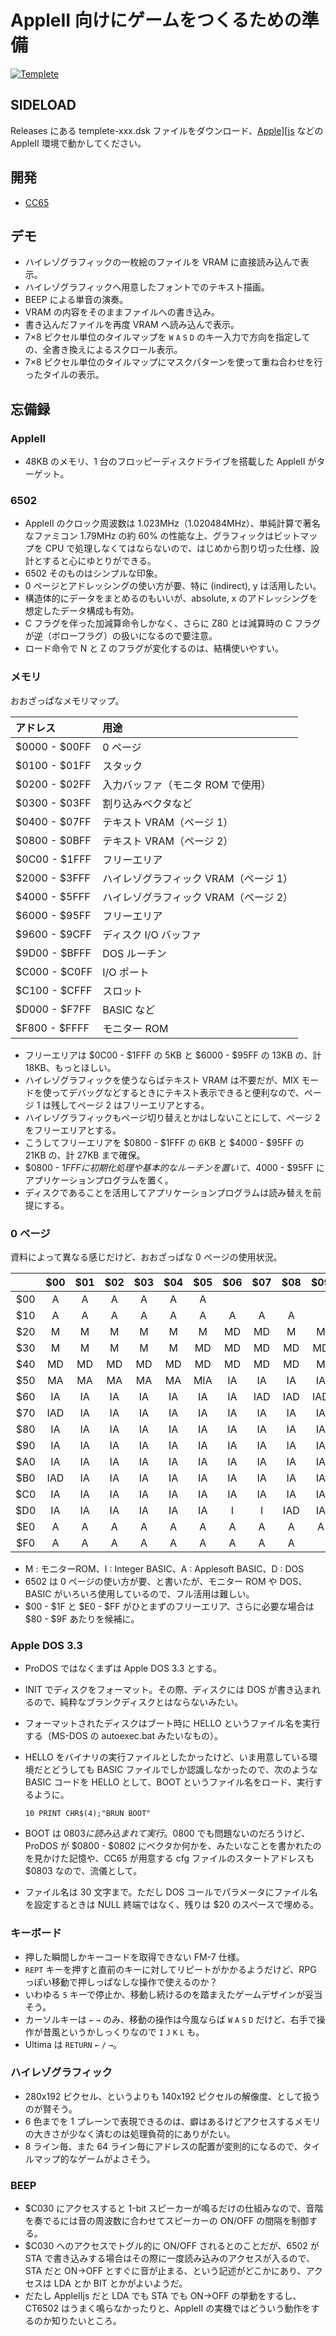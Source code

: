 # AppleII 向けにゲームをつくるための準備

[![Templete](http://img.youtube.com/vi/-e1odH8IzAk/0.jpg)](https://www.youtube.com/watch?v=-e1odH8IzAk)

## SIDELOAD
Releases にある templete-xxx.dsk ファイルをダウンロード、[Apple\]\[js](https://www.scullinsteel.com/apple2/) などの AppleII 環境で動かしてください。

## 開発
- [CC65](https://cc65.github.io)

## デモ
- ハイレゾグラフィックの一枚絵のファイルを VRAM に直接読み込んで表示。
- ハイレゾグラフィックへ用意したフォントでのテキスト描画。
- BEEP による単音の演奏。
- VRAM の内容をそのままファイルへの書き込み。
- 書き込んだファイルを再度 VRAM へ読み込んで表示。
- 7×8 ピクセル単位のタイルマップを `W` `A` `S` `D` のキー入力で方向を指定しての、全書き換えによるスクロール表示。
- 7×8 ピクセル単位のタイルマップにマスクパターンを使って重ね合わせを行ったタイルの表示。

## 忘備録

### AppleII
- 48KB のメモリ、1 台のフロッピーディスクドライブを搭載した AppleII がターゲット。

### 6502
- AppleII のクロック周波数は 1.023MHz（1.020484MHz）、単純計算で著名なファミコン 1.79MHz の約 60% の性能な上、グラフィックはビットマップを CPU で処理しなくてはならないので、はじめから割り切った仕様、設計とすると心にゆとりができる。
- 6502 そのものはシンプルな印象。
- 0 ページとアドレッシングの使い方が要、特に (indirect), y は活用したい。
- 構造体的にデータをまとめるのもいいが、absolute, x のアドレッシングを想定したデータ構成も有効。
- C フラグを伴った加減算命令しかなく、さらに Z80 とは減算時の C フラグが逆（ボローフラグ）の扱いになるので要注意。
- ロード命令で N と Z のフラグが変化するのは、結構使いやすい。

### メモリ
おおざっぱなメモリマップ。

| アドレス | 用途 |
| :--- | :--- |
| $0000 - $00FF | 0 ページ |
| $0100 - $01FF | スタック |
| $0200 - $02FF | 入力バッファ（モニタ ROM で使用） |
| $0300 - $03FF | 割り込みベクタなど |
| $0400 - $07FF | テキスト VRAM（ページ 1） |
| $0800 - $0BFF | テキスト VRAM（ページ 2） |
| $0C00 - $1FFF | フリーエリア |
| $2000 - $3FFF | ハイレゾグラフィック VRAM（ページ 1） |
| $4000 - $5FFF | ハイレゾグラフィック VRAM（ページ 2） |
| $6000 - $95FF | フリーエリア |
| $9600 - $9CFF | ディスク I/O バッファ |
| $9D00 - $BFFF | DOS ルーチン |
| $C000 - $C0FF | I/O ポート |
| $C100 - $CFFF | スロット |
| $D000 - $F7FF | BASIC など |
| $F800 - $FFFF | モニター ROM |

- フリーエリアは $0C00 - $1FFF の 5KB と $6000 - $95FF の 13KB の、計 18KB、もっとほしい。
- ハイレゾグラフィックを使うならばテキスト VRAM は不要だが、MIX モードを使ってデバッグなどするときにテキスト表示できると便利なので、ページ 1 は残してページ 2 はフリーエリアとする。
- ハイレゾグラフィックもページ切り替えとかはしないことにして、ページ 2 をフリーエリアとする。
- こうしてフリーエリアを $0800 - $1FFF の 6KB と $4000 - $95FF の 21KB の、計 27KB まで確保。
- $0800 - $1FFF に初期化処理や基本的なルーチンを置いて、$4000 - $95FF にアプリケーションプログラムを置く。
- ディスクであることを活用してアプリケーションプログラムは読み替えを前提にする。

### 0 ページ
資料によって異なる感じだけど、おおざっぱな 0 ページの使用状況。

|  | $00 | $01 | $02 | $03 | $04 | $05 | $06 | $07 | $08 | $09 | $0A | $0B | $0C | $0D | $0E | $0F |
| :---: | :---: | :---: | :---: | :---: | :---: | :---: | :---: | :---: | :---: | :---: | :---: | :---: | :---: | :---: | :---: | :---: |
| $00 | A | A | A | A | A | A |  |  |  |  | A | A | A | A | A | A |
| $10 | A | A | A | A | A | A | A | A | A |  |  |  |  |  |  |  |
| $20 | M | M | M | M | M | M | MD | MD | M | M | MD | MD | MD | MD | MD | MD |
| $30 | M | M | M | M | M | MD | MD | MD | MD | MD | M | M | M | M | MD | MD |
| $40 | MD | MD | MD | MD | MD | MD | MD | MD | MD | M | ID | ID | ID | ID |  |  |
| $50 | MA | MA | MA | MA | MA | MIA | IA | IA | IA | IA | IA | IA | IA | IA | IA | IA |
| $60 | IA | IA | IA | IA | IA | IA | IA | IAD | IAD | IAD | IAD | IA | IA | IA | IA | IAD |
| $70 | IAD | IA | IA | IA | IA | IA | IA | IA | IA | IA | IA | IA | IA | IA | IA | IA |
| $80 | IA | IA | IA | IA | IA | IA | IA | IA | IA | IA | IA | IA | IA | IA | IA | IA |
| $90 | IA | IA | IA | IA | IA | IA | IA | IA | IA | IA | IA | IA | IA | IA | IA | IA |
| $A0 | IA | IA | IA | IA | IA | IA | IA | IA | IA | IA | IA | IA | IA | IA | IA | IAD |
| $B0 | IAD | IA | IA | IA | IA | IA | IA | IA | IA | IA | IA | IA | IA | IA | IA | IA |
| $C0 | IA | IA | IA | IA | IA | IA | IA | IA | IA | IA | IAD | IAD | IAD | IAD | I | I |
| $D0 | IA | IA | IA | IA | IA | IA | I | I | IAD | IA | IA | IA | IA | IA | IA | IA |
| $E0 | A | A | A | A | A | A | A | A | A | A | A |  |  |  |  |  |
| $F0 | A | A | A | A | A | A | A | A | A |  |  |  |  |  |  |  |

- M : モニターROM、I : Integer BASIC、A : Applesoft BASIC、D : DOS
- 6502 は 0 ページの使い方が要、と書いたが、モニター ROM や DOS、BASIC がいろいろ使用しているので、フル活用は難しい。
- $00 - $1F と $E0 - $FF がひとまずのフリーエリア、さらに必要な場合は $80 - $9F あたりを候補に。

### Apple DOS 3.3
- ProDOS ではなくまずは Apple DOS 3.3 とする。
- INIT でディスクをフォーマット。その際、ディスクには DOS が書き込まれるので、純粋なブランクディスクとはならないみたい。
- フォーマットされたディスクはブート時に HELLO というファイル名を実行する（MS-DOS の autoexec.bat みたいなもの）。
- HELLO をバイナリの実行ファイルとしたかったけど、いま用意している環境だとどうしても BASIC ファイルでしか認識しなかったので、次のような BASIC コードを HELLO として、BOOT というファイル名をロード、実行するように。

    ```
    10 PRINT CHR$(4);"BRUN BOOT"
    ```

- BOOT は $0803 に読み込まれて実行。$0800 でも問題ないのだろうけど、ProDOS が $0800 - $0802 にベクタか何かを、みたいなことを書かれたのを見かけた記憶や、CC65 が用意する cfg ファイルのスタートアドレスも $0803 なので、流儀として。
- ファイル名は 30 文字まで。ただし DOS コールでパラメータにファイル名を設定するときは NULL 終端ではなく、残りは $20 のスペースで埋める。

### キーボード
- 押した瞬間しかキーコードを取得できない FM-7 仕様。
- `REPT` キーを押すと直前のキーに対してリピートがかかるようだけど、RPG っぽい移動で押しっぱなしな操作で使えるのか？
- いわゆる `5` キーで停止か、移動し続けるのを踏まえたゲームデザインが妥当そう。
- カーソルキーは `←` `→` のみ、移動の操作は今風ならば `W` `A` `S` `D` だけど、右手で操作が昔風というかしっくりなので `I` `J` `K` `L` も。
- Ultima は `RETURN` `←` `/` `→`。

### ハイレゾグラフィック
- 280x192 ピクセル、というよりも 140x192 ピクセルの解像度、として扱うのが賢そう。
- 6 色までを 1 プレーンで表現できるのは、癖はあるけどアクセスするメモリの大きさが少なく済むのは処理負荷的にありがたい。
- 8 ライン毎、また 64 ライン毎にアドレスの配置が変則的になるので、タイルマップ的なゲームがよさそう。

### BEEP
- $C030 にアクセスすると 1-bit スピーカーが鳴るだけの仕組みなので、音階を奏でるには音の周波数に合わせてスピーカーの ON/OFF の間隔を制御する。
- $C030 へのアクセスでトグル的に ON/OFF されるとのことだが、6502 が STA で書き込みする場合はその際に一度読み込みのアクセスが入るので、STA だと ON→OFF とすぐに音が止まる、という記述がどこかにあり、アクセスは LDA とか BIT とかがよいようだ。
- だたし AppleIIjs だと LDA でも STA でも ON→OFF の挙動をするし、CT6502 はうまく鳴らなかったりと、AppleII の実機ではどういう動作をするのか知りたいところ。

